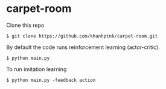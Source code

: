 # carpet-room

Clone this repo

```
$ git clone https://github.com/khanhptnk/carpet-room.git
```

By default the code runs reinforcement learning (actor-critic). 

```
$ python main.py
```

To run imitation learning

```
$ python main.py -feedback action 
```
